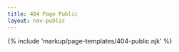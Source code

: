 ```yaml
---
title: 404 Page Public
layout: nav-public
---
```


{% include 'markup/page-templates/404-public.njk' %}

